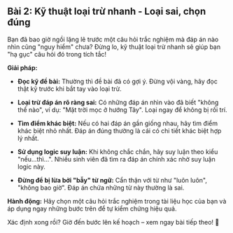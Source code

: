 
## Bài 2: Kỹ thuật loại trừ nhanh - Loại sai, chọn đúng

Bạn đã bao giờ ngồi lặng lẽ trước một câu hỏi trắc nghiệm mà đáp án nào nhìn cũng "nguy hiểm" chưa? Đừng lo, kỹ thuật loại trừ nhanh sẽ giúp bạn "hạ gục" câu hỏi đó trong tích tắc!

**Giải pháp:**

- **Đọc kỹ đề bài:** Thường thì đề bài đã có gợi ý. Đừng vội vàng, hãy đọc thật kỹ trước khi bắt tay vào loại trừ.
  
- **Loại trừ đáp án rõ ràng sai:** Có những đáp án nhìn vào đã biết "không thể nào", ví dụ: "Mặt trời mọc ở hướng Tây". Loại ngay để không bị rối trí.
  
- **Tìm điểm khác biệt:** Nếu có hai đáp án gần giống nhau, hãy tìm điểm khác biệt nhỏ nhất. Đáp án đúng thường là cái có chi tiết khác biệt hợp lý nhất.
  
- **Sử dụng logic suy luận:** Khi không chắc chắn, hãy suy luận theo kiểu "nếu...thì...". Nhiều sinh viên đã tìm ra đáp án chính xác nhờ suy luận logic này.
  
- **Đừng để bị lừa bởi "bẫy" từ ngữ:** Cẩn thận với từ như "luôn luôn", "không bao giờ". Đáp án chứa những từ này thường là sai.

**Hành động:** Hãy chọn một câu hỏi trắc nghiệm trong tài liệu học của bạn và áp dụng ngay những bước trên để tự kiểm chứng hiệu quả. 

Xác định xong rồi? Giờ đến bước lên kế hoạch – xem ngay bài tiếp theo! 🚀